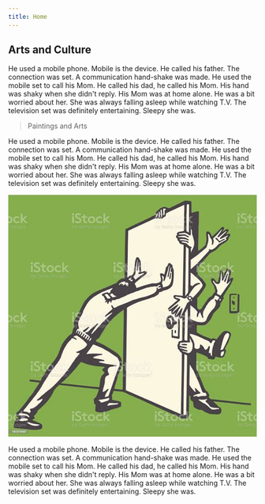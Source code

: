 ```yaml
---
title: Home 
---
```


## Arts and Culture

He used a mobile phone. Mobile is the device. He called his father. The connection was set. A communication hand-shake was made. He used the mobile set to call his Mom. He called his dad, he called his Mom. His hand was shaky when she didn't reply. His Mom was at home alone. He was a bit worried about her. She was always falling asleep while watching T.V. The television set was definitely entertaining. Sleepy she was.

> Paintings and Arts

He used a mobile phone. Mobile is the device. He called his father. The connection was set. A communication hand-shake was made. He used the mobile set to call his Mom. He called his dad, he called his Mom. His hand was shaky when she didn't reply. His Mom was at home alone. He was a bit worried about her. She was always falling asleep while watching T.V. The television set was definitely entertaining. Sleepy she was.

![images](/images.jpeg)

He used a mobile phone. Mobile is the device. He called his father. The connection was set. A communication hand-shake was made. He used the mobile set to call his Mom. He called his dad, he called his Mom. His hand was shaky when she didn't reply. His Mom was at home alone. He was a bit worried about her. She was always falling asleep while watching T.V. The television set was definitely entertaining. Sleepy she was.
